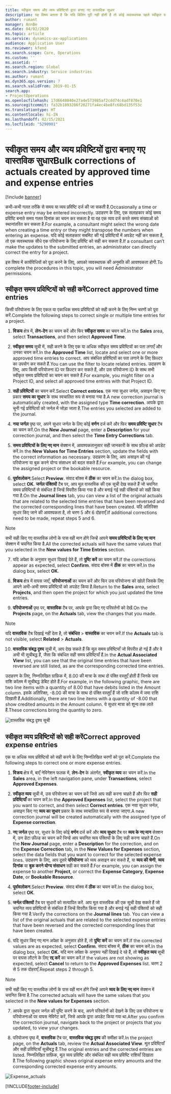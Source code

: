 ```yaml
---
title: स्वीकृत समय और व्यय प्रविष्टियों द्वारा बनाए गए वास्तविक सुधार
description: यह विषय बताता है कि यदि बिलिंग पूरी नहीं होती है तो कोई व्यवस्थापक पहले स्वीकृत समय या व्यय प्रविष्टियों के लिए एकल या थोक सुधार कैसे कर सकता है.
author: rumant
manager: AnnBe
ms.date: 04/02/2020
ms.topic: article
ms.service: dynamics-ax-applications
audience: Application User
ms.reviewer: kfend
ms.search.scope: Core, Operations
ms.custom: ''
ms.assetid: ''
ms.search.region: Global
ms.search.industry: Service industries
ms.author: rumant
ms.dyn365.ops.version: 7
ms.search.validFrom: 2019-01-15
search.app:
- ProjectOperations
ms.openlocfilehash: 17d6648840e27a4e573985af2cdd74c4adf878e1
ms.sourcegitcommit: fa32b1893286f20271fa4ec4be8fc68bd135f53c
ms.translationtype: HT
ms.contentlocale: hi-IN
ms.lasthandoff: 02/15/2021
ms.locfileid: "5290901"
---
```

# <a name="bulk-corrections-of-actuals-created-by-approved-time-and-expense-entries"></a><span data-ttu-id="a0e91-103">स्वीकृत समय और व्यय प्रविष्टियों द्वारा बनाए गए वास्तविक सुधार</span><span class="sxs-lookup"><span data-stu-id="a0e91-103">Bulk corrections of actuals created by approved time and expense entries</span></span>

[!include [banner](../includes/psa-now-project-operations.md)]

<span data-ttu-id="a0e91-104">कभी-कभी गलत तरीके से समय या व्यय प्रविष्टि दर्ज की जा सकती है.</span><span class="sxs-lookup"><span data-stu-id="a0e91-104">Occasionally a time or expense entry may be entered incorrectly.</span></span> <span data-ttu-id="a0e91-105">उदाहरण के लिए, एक सलाहकार कोई समय प्रविष्टि बनाते समय गलत दिनांक का चयन कर सकता है या वह एक व्यय दर्ज करते समय संख्याओं को स्थानांतरित कर सकता है.</span><span class="sxs-lookup"><span data-stu-id="a0e91-105">For example, a consultant might select the wrong date when creating a time entry or they might transpose the numbers when entering an expense.</span></span> <span data-ttu-id="a0e91-106">यदि कोई सलाहकार सबमिट की गई प्रविष्टियों में अपडेट नहीं कर सकता है, तो एक व्यवस्थापक सीधे एक परियोजना के लिए प्रविष्टि को सही कर सकता है.</span><span class="sxs-lookup"><span data-stu-id="a0e91-106">If a consultant can’t make the updates to the submitted entries, an administrator can directly correct the entry for a project.</span></span>

<span data-ttu-id="a0e91-107">इस विषय में कार्यविधियों को पूरा करने के लिए, आपको व्यवस्थापक की अनुमति की आवश्यकता होगी.</span><span class="sxs-lookup"><span data-stu-id="a0e91-107">To complete the procedures in this topic, you will need Administrator permissions.</span></span>

## <a name="correct-approved-time-entries"></a><span data-ttu-id="a0e91-108">स्वीकृत समय प्रविष्टियों को सही करें</span><span class="sxs-lookup"><span data-stu-id="a0e91-108">Correct approved time entries</span></span>     

<span data-ttu-id="a0e91-109">किसी परियोजना के लिए एकल या एकाधिक समय प्रविष्टियों को सही करने के लिए निम्न चरणों को पूरा करें.</span><span class="sxs-lookup"><span data-stu-id="a0e91-109">Complete the following steps to correct single or multiple time entries for a project.</span></span>

1. <span data-ttu-id="a0e91-110">**विक्रय** क्षेत्र में, **लेन-देन** का चयन करें और फिर **स्वीकृत समय** का चयन करें.</span><span class="sxs-lookup"><span data-stu-id="a0e91-110">In the **Sales** area, select **Transactions**, and then select **Approved Time**.</span></span> 

2. <span data-ttu-id="a0e91-111">**स्वीकृत समय** सूची में, सही करने के लिए एक या अधिक स्वीकृत समय प्रविष्टियों का पता लगाएँ और उनका चयन करें.</span><span class="sxs-lookup"><span data-stu-id="a0e91-111">In the **Approved Time** list, locate and select one or more approved time entries to correct.</span></span> <span data-ttu-id="a0e91-112">आप संबंधित प्रविष्टियों का पता लगाने के लिए फ़िल्टर का उपयोग कर सकते हैं.</span><span class="sxs-lookup"><span data-stu-id="a0e91-112">You can use the filter to locate related entries.</span></span> <span data-ttu-id="a0e91-113">उदाहरण के लिए, आप किसी परियोजना ID पर फ़िल्टर कर सकते हैं, और उस परियोजना ID के साथ सभी स्वीकृत समय प्रविष्टियों का चयन कर सकते हैं.</span><span class="sxs-lookup"><span data-stu-id="a0e91-113">For example, you might filter on a Project ID, and select all approved time entries with that Project ID.</span></span>

3. <span data-ttu-id="a0e91-114">**सही प्रविष्टियों** का चयन करें.</span><span class="sxs-lookup"><span data-stu-id="a0e91-114">Select **Correct entries**.</span></span> <span data-ttu-id="a0e91-115">एक नया सुधार जर्नल, असाइन किए गए प्रकार **समय का सुधार** के साथ स्वचालित रूप से बनाया गया है.</span><span class="sxs-lookup"><span data-stu-id="a0e91-115">A new correction journal is automatically created, with the assigned type **Time correction**.</span></span> <span data-ttu-id="a0e91-116">आपके द्वारा चुनी गई प्रविष्टियों को जर्नल में जोड़ा जाता है.</span><span class="sxs-lookup"><span data-stu-id="a0e91-116">The entries you selected are added to the journal.</span></span> 

4. <span data-ttu-id="a0e91-117">**नया जर्नल** पृष्ठ पर, अपने सुधार जर्नल के लिए कोई **वर्णन** दर्ज करें और फिर **समय प्रविष्टि सुधार** टैब का चयन करें.</span><span class="sxs-lookup"><span data-stu-id="a0e91-117">On the **New Journal** page, enter a **Description** for your correction journal, and then select the **Time Entry Corrections** tab.</span></span>  
5. <span data-ttu-id="a0e91-118">**समय प्रविष्टियों के लिए नए मान** सेक्शन में, आवश्यकतानुसार सही जानकारी के साथ फ़ील्ड को अपडेट करें.</span><span class="sxs-lookup"><span data-stu-id="a0e91-118">In the **New Values for Time Entries** section, update the fields with the correct information as necessary.</span></span> <span data-ttu-id="a0e91-119">उदाहरण के लिए, आप असाइन की गई परियोजना या बुक करने योग्य संसाधन को बदल सकते हैं.</span><span class="sxs-lookup"><span data-stu-id="a0e91-119">For example, you can change the assigned project or the bookable resource.</span></span>

6. <span data-ttu-id="a0e91-120">**पूर्वावलोकन**.</span><span class="sxs-lookup"><span data-stu-id="a0e91-120">Select **Preview**.</span></span> <span data-ttu-id="a0e91-121">संवाद बॉक्स में **ठीक** का चयन करें.</span><span class="sxs-lookup"><span data-stu-id="a0e91-121">In the dialog box, select **OK**.</span></span> <span data-ttu-id="a0e91-122">**जर्नल पंक्तियों** टैब पर, आप मूल वास्तविक की एक सूची देख सकते हैं जो चयनित समय प्रविष्टियों से संबंधित हैं जिन्हें विपरीत किया गया है और बनाई गई सही पंक्तियों को सही किया गया है.</span><span class="sxs-lookup"><span data-stu-id="a0e91-122">On the **Journal lines** tab, you can view a list of the original actuals that are related to the selected time entries that have been reversed and the corrected corresponding lines that have been created.</span></span> <span data-ttu-id="a0e91-123">यदि अतिरिक्त सुधार किए जाने की आवश्यकता है, तो चरण 5 और 6 दोहराएँ.</span><span class="sxs-lookup"><span data-stu-id="a0e91-123">If additional corrections need to be made, repeat steps 5 and 6.</span></span> 

> [!NOTE]
> <span data-ttu-id="a0e91-124">सभी सही किए गए वास्तविक लोगों के पास वही मान होंगे जिन्हें आपने **समय प्रविष्टियों के लिए नए मान** सेक्शन में चयनित किया है.</span><span class="sxs-lookup"><span data-stu-id="a0e91-124">All the corrected actuals will have the same values that you selected in the **New values for Time Entries** section.</span></span>

7. <span data-ttu-id="a0e91-125">यदि अपेक्षा के अनुसार सुधार दिखाई देते हैं, तो **पुष्टि करें** का चयन करें.</span><span class="sxs-lookup"><span data-stu-id="a0e91-125">If the corrections appear as expected, select **Confirm**.</span></span> <span data-ttu-id="a0e91-126">संवाद बॉक्स में **ठीक** का चयन करें.</span><span class="sxs-lookup"><span data-stu-id="a0e91-126">In the dialog box, select **OK**.</span></span>

8. <span data-ttu-id="a0e91-127">**विक्रय** क्षेत्र में वापस जाएँ, **परियोजनाओं** का चयन करें और फिर उस परियोजना को खोलें जिसके लिए आपने अभी-अभी समय प्रविष्टियों को अपडेट किया है.</span><span class="sxs-lookup"><span data-stu-id="a0e91-127">Return to the **Sales** area, select **Projects**, and then open the project for which you just updated the time entries.</span></span> 

9. <span data-ttu-id="a0e91-128">**परियोजनाओं** पृष्ठ पर, **वास्तविक** टैब पर, आपके द्वारा किए गए परिवर्तनों को देखें.</span><span class="sxs-lookup"><span data-stu-id="a0e91-128">On the **Projects** page, on the **Actuals** tab, view the changes that you made.</span></span> 

> [!NOTE]
> <span data-ttu-id="a0e91-129">यदि **वास्तविक** टैब दिखाई नहीं देता है, तो **संबंधित** > **वास्तविक** का चयन करें.</span><span class="sxs-lookup"><span data-stu-id="a0e91-129">If the **Actuals** tab is not visible, select **Related** > **Actuals**.</span></span>  

10. <span data-ttu-id="a0e91-130">**वास्तविक संबद्ध दृश्य** सूची में, आप देख सकते हैं कि मूल समय प्रविष्टियाँ जो विपरीत हो गई हैं और वे अभी भी सूचीबद्ध हैं, जैसा कि संबंधित सही समय प्रविष्टियाँ हैं.</span><span class="sxs-lookup"><span data-stu-id="a0e91-130">In the **Actual Associated View** list, you can see that the original time entries that have been reversed are still listed, as are the corresponding corrected time entries.</span></span> 

<span data-ttu-id="a0e91-131">उदाहरण के लिए, निम्नलिखित ग्राफ़िक में, 8.00 की मात्रा के साथ दो पंक्ति वस्तुएँ होती हैं जिनके पास राशि कॉलम में सूचीबद्ध डेबिट होते हैं.</span><span class="sxs-lookup"><span data-stu-id="a0e91-131">For example, in the following graphic, there are two line items with a quantity of 8.00 that have debits listed in the Amount column.</span></span> <span data-ttu-id="a0e91-132">इसके अतिरिक्त, -8.00 की मात्रा के साथ दो पंक्ति वस्तुएँ हैं जो राशि कॉलम में जमा राशि दिखाती हैं.</span><span class="sxs-lookup"><span data-stu-id="a0e91-132">Additionally, there are two line items with a quantity of -8.00 that show credited amounts in the Amount column.</span></span> <span data-ttu-id="a0e91-133">ये सुधार मात्रा को शून्य तक लाते हैं.</span><span class="sxs-lookup"><span data-stu-id="a0e91-133">These corrections bring the quantity to zero.</span></span>

![वास्तविक संबद्ध दृश्य सूची](https://github.com/MicrosoftDocs/dynamics-365-customer-engagement-pr/blob/bulk-corrections-actuals-created-by-approved-time-expense-entries.md/time-actuals.png)
 
## <a name="correct-approved-expense-entries"></a><span data-ttu-id="a0e91-135">स्वीकृत व्यय प्रविष्टियों को सही करें</span><span class="sxs-lookup"><span data-stu-id="a0e91-135">Correct approved expense entries</span></span>

<span data-ttu-id="a0e91-136">एक या अधिक व्यय प्रविष्टियों को सही करने के लिए निम्नलिखित चरणों को पूरा करें.</span><span class="sxs-lookup"><span data-stu-id="a0e91-136">Complete the following steps to correct one or more expense entries.</span></span> 

1. <span data-ttu-id="a0e91-137">**विक्रय** क्षेत्र में, बाएँ नेविगेशन फलक में, **लेन-देन** के अंतर्गत, **स्वीकृत व्यय** का चयन करें.</span><span class="sxs-lookup"><span data-stu-id="a0e91-137">In the **Sales** area, in the left navigation pane, under **Transactions**, select **Approved Expenses**.</span></span>

2. <span data-ttu-id="a0e91-138">**स्वीकृत व्यय** सूची में, उस परियोजना का चयन करें जिसे आप सही करना चाहते हैं और फिर **सही प्रविष्टियाँ** का चयन करें.</span><span class="sxs-lookup"><span data-stu-id="a0e91-138">In the **Approved Expenses** list, select the project that you want to correct, and then select **Correct entries**.</span></span> <span data-ttu-id="a0e91-139">एक नया सुधार जर्नल, असाइन किए गए **व्यय का सुधार** प्रकार के साथ स्वचालित रूप से बनाया जाएगा.</span><span class="sxs-lookup"><span data-stu-id="a0e91-139">A new correction journal will be created automatically with the assigned type of **Expense correction**.</span></span> 

3. <span data-ttu-id="a0e91-140">**नए जर्नल** पृष्ठ पर, सुधार के लिए कोई **वर्णन** दर्ज करें और **व्यय सुधार** टैब पर **व्यय के नए मान** सेक्शन में, उन डेटा फ़ील्ड का चयन करें जिन्हें आप चयनित व्यय पंक्तियों के लिए सही करना चाहते हैं.</span><span class="sxs-lookup"><span data-stu-id="a0e91-140">On the **New Journal** page, enter a **Description** for the correction, and on the **Expense Correction** tab, in the **New Values for Expenses** section, select the data fields that you want to correct for the selected expense lines.</span></span> <span data-ttu-id="a0e91-141">उदाहरण के लिए, आप दूसरे **परियोजना** को व्यय असाइन कर सकते हैं, या **व्यय की श्रेणी**, **व्यय दिनांक** या **बुक करने योग्य संसाधन** सही कर सकते हैं.</span><span class="sxs-lookup"><span data-stu-id="a0e91-141">For example, you can assign the expense to another **Project**, or correct the **Expense Category**, **Expense Date**, or **Bookable Resource**.</span></span>

4. <span data-ttu-id="a0e91-142">**पूर्वावलोकन**.</span><span class="sxs-lookup"><span data-stu-id="a0e91-142">Select **Preview**.</span></span> <span data-ttu-id="a0e91-143">संवाद बॉक्स में **ठीक** का चयन करें.</span><span class="sxs-lookup"><span data-stu-id="a0e91-143">In the dialog box, select **OK**.</span></span> 

5. <span data-ttu-id="a0e91-144">**जर्नल पंक्तियों** टैब पर सुधारों को सत्यापित करें. आप मूल वास्तविक की एक सूची देख सकते हैं जो चयनित व्यय प्रविष्टियों से संबंधित हैं जिन्हें विपरीत किया गया है और बनाई गई सही पंक्तियों को सही किया गया है.</span><span class="sxs-lookup"><span data-stu-id="a0e91-144">Verify the corrections on the **Journal lines** tab. You can view a list of the original actuals that are related to the selected expense entries that have been reversed and the corrected corresponding lines that have been created.</span></span>

6. <span data-ttu-id="a0e91-145">यदि सुधार किए गए मान अपेक्षा के अनुसार होते हैं, तो **पुष्टि करें** का चयन करें.</span><span class="sxs-lookup"><span data-stu-id="a0e91-145">If the corrected values are as expected, select **Confirm**.</span></span> <span data-ttu-id="a0e91-146">संवाद बॉक्स में, **ठीक** का चयन करें.</span><span class="sxs-lookup"><span data-stu-id="a0e91-146">In the dialog box, select **OK.**</span></span> <span data-ttu-id="a0e91-147">यदि मान अपेक्षा के अनुरूप नहीं दिखाई दे रहे हैं, तो **स्वीकृत व्यय** सूची पर वापस लौटने के लिए **रद्द करें** का चयन करें.</span><span class="sxs-lookup"><span data-stu-id="a0e91-147">If the values are not showing as expected, select **Cancel** to return to the **Approved Expenses** list.</span></span> <span data-ttu-id="a0e91-148">चरण 2 से 5 तक दोहराएँ.</span><span class="sxs-lookup"><span data-stu-id="a0e91-148">Repeat steps 2 through 5.</span></span> 

> [!NOTE]
> <span data-ttu-id="a0e91-149">सभी सही किए गए वास्तविक लोगों के पास वही मान होंगे जिन्हें आपने **व्यय के लिए नए मान** सेक्शन में चयनित किया है.</span><span class="sxs-lookup"><span data-stu-id="a0e91-149">The corrected actuals will have the same values that you selected in the **New values for Expenses** section.</span></span>

7. <span data-ttu-id="a0e91-150">आपके द्वारा सुधार जर्नल की पुष्टि करने के बाद, अपने परिवर्तनों को देखने के लिए उस परियोजना या परियोजनाओं पर वापस नेविगेट करें, जिसे आपके द्वारा अपडेट किया गया था.</span><span class="sxs-lookup"><span data-stu-id="a0e91-150">After you confirm the correction journal, navigate back to the project or projects that you updated, to view your changes.</span></span>  

8. <span data-ttu-id="a0e91-151">परियोजना पृष्ठ में, **वास्तविक** टैब पर, **वास्तविक संबद्ध दृश्य** की समीक्षा करें.</span><span class="sxs-lookup"><span data-stu-id="a0e91-151">In the project page, on the **Actuals** tab, review the **Actual Associated View**.</span></span> <span data-ttu-id="a0e91-152">मूल प्रविष्टियाँ और सही प्रविष्टियाँ सूचीबद्ध हैं.</span><span class="sxs-lookup"><span data-stu-id="a0e91-152">The original entries and the corrected entries are listed.</span></span> <span data-ttu-id="a0e91-153">निम्नलिखित ग्राफ़िक, मूल व्यय प्रविष्टि और संबंधित सही व्यय प्रविष्टि राशियाँ दिखाता है.</span><span class="sxs-lookup"><span data-stu-id="a0e91-153">The following graphic shows original expense entry amounts and the corresponding corrected expense entry amounts.</span></span> 

![Expense_actuals](https://user-images.githubusercontent.com/60806505/77122219-4cd52900-69fa-11ea-8349-ccd2ffebf640.png)


[!INCLUDE[footer-include](../includes/footer-banner.md)]